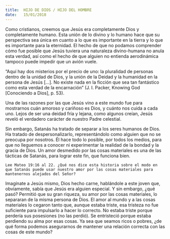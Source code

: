 ```yaml
---
title:  HIJO DE DIOS / HIJO DEL HOMBRE
date:   15/01/2018
---
```


Como cristianos, creemos que Jesús era completamente Dios y completamente humano. Esta unión de lo divino y lo humano hace que su perspectiva sea única en cuanto a lo que es importante en la tierra y lo que es importante para la eternidad. El hecho de que no podamos comprender cómo fue posible que Jesús tuviera una naturaleza divino-humana no anula esta verdad, así como el hecho de que alguien no entienda aerodinámica tampoco puede impedir que un avión vuele. 

“Aquí hay dos misterios por el precio de uno: la pluralidad de personas dentro de la unidad de Dios, y la unión de la Deidad y la humanidad en la persona de Jesús [...]. No existe nada en la ficción que sea tan fantástico como esta verdad de la encarnación” (J. I. Packer, Knowing God [Conociendo a Dios], p. 53).

Una de las razones por las que Jesús vino a este mundo fue para mostrarnos cuán amoroso y cariñoso es Dios, y cuánto nos cuida a cada uno. Lejos de ser una deidad fría y lejana, como algunos creían, Jesús reveló el verdadero carácter de nuestro Padre celestial. 

Sin embargo, Satanás ha tratado de separar a los seres humanos de Dios. Ha tratado de despersonalizarlo, representándolo como alguien que no se preocupa por nosotros. Él hace todo lo posible, por todos los medios, para que no lleguemos a conocer ni experimentar la realidad de la bondad y la gracia de Dios. Un amor desmedido por las cosas materiales es una de las tácticas de Satanás, para lograr este fin, que funciona bien. 

`Lee Mateo 19:16 al 22. ¿Qué nos dice esta historia sobre el modo en que Satanás puede usar nuestro amor por las cosas materiales para mantenernos alejados del Señor?`
 
Imagínate a Jesús mismo, Dios hecho carne, hablándole a este joven que, obviamente, sabía que Jesús era alguien especial. Y sin embargo, ¿qué pasó? Permitió que su gran riqueza, su amor por las cosas materiales, lo separaran de la misma persona de Dios. El amor al mundo y a las cosas materiales lo cegaron tanto que, aunque estaba triste, esa tristeza no fue suficiente para impulsarlo a hacer lo correcto. No estaba triste porque perdería sus posesiones (no las perdió). Se entristeció porque estaba perdiendo su alma por esas cosas. Ya sea que seamos ricos o pobres, ¿de qué forma podemos asegurarnos de mantener una relación correcta con las cosas de este mundo?